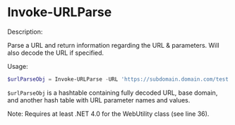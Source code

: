 # Invoke-URLParse
Description:

Parse a URL and return information regarding the URL &amp; parameters. Will also decode the URL if specified.

Usage: 
```powershell
$urlParseObj = Invoke-URLParse -URL 'https://subdomain.domain.com/test.php?param1=testValue&param2=test%2BValue1&param3=%4D%53%44%4E' -Decode
```

`$urlParseObj` is a hashtable containing fully decoded URL, base domain, and another hash table with URL parameter names and values.


Note: Requires at least .NET 4.0 for the WebUtility class (see line 36).
